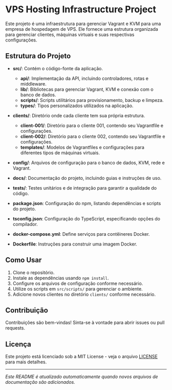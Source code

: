 # VPS Hosting Infrastructure Project

Este projeto é uma infraestrutura para gerenciar Vagrant e KVM para uma empresa de hospedagem de VPS. Ele fornece uma estrutura organizada para gerenciar clientes, máquinas virtuais e suas respectivas configurações.

## Estrutura do Projeto

- **src/**: Contém o código-fonte da aplicação.
  - **api/**: Implementação da API, incluindo controladores, rotas e middleware.
  - **lib/**: Bibliotecas para gerenciar Vagrant, KVM e conexão com o banco de dados.
  - **scripts/**: Scripts utilitários para provisionamento, backup e limpeza.
  - **types/**: Tipos personalizados utilizados na aplicação.

- **clients/**: Diretório onde cada cliente tem sua própria estrutura.
  - **client-001/**: Diretório para o cliente 001, contendo seu Vagrantfile e configurações.
  - **client-002/**: Diretório para o cliente 002, contendo seu Vagrantfile e configurações.
  - **templates/**: Modelos de Vagrantfiles e configurações para diferentes tipos de máquinas virtuais.

- **config/**: Arquivos de configuração para o banco de dados, KVM, rede e Vagrant.

- **docs/**: Documentação do projeto, incluindo guias e instruções de uso.

- **tests/**: Testes unitários e de integração para garantir a qualidade do código.

- **package.json**: Configuração do npm, listando dependências e scripts do projeto.

- **tsconfig.json**: Configuração do TypeScript, especificando opções do compilador.

- **docker-compose.yml**: Define serviços para contêineres Docker.

- **Dockerfile**: Instruções para construir uma imagem Docker.

## Como Usar

1. Clone o repositório.
2. Instale as dependências usando `npm install`.
3. Configure os arquivos de configuração conforme necessário.
4. Utilize os scripts em `src/scripts/` para gerenciar o ambiente.
5. Adicione novos clientes no diretório `clients/` conforme necessário.

## Contribuição

Contribuições são bem-vindas! Sinta-se à vontade para abrir issues ou pull requests.

## Licença

Este projeto está licenciado sob a MIT License - veja o arquivo [LICENSE](LICENSE) para mais detalhes.

---

*Este README é atualizado automaticamente quando novos arquivos de documentação são adicionados.*